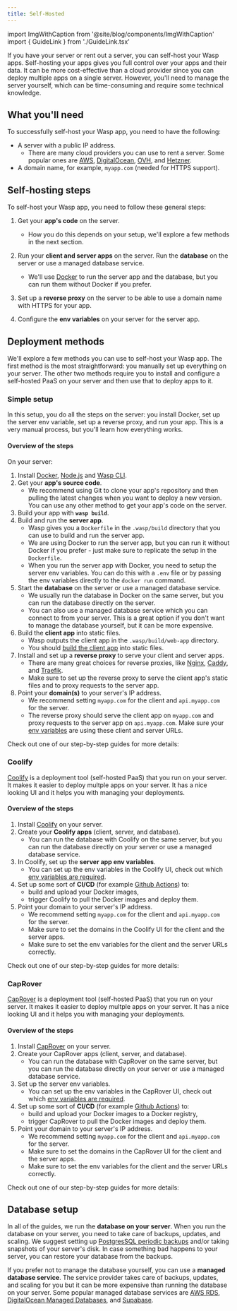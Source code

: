 ```yaml
---
title: Self-Hosted
---
```


import ImgWithCaption from '@site/blog/components/ImgWithCaption'
import { GuideLink } from './GuideLink.tsx'

If you have your server or rent out a server, you can self-host your Wasp apps. Self-hosting your apps gives you full control over your apps and their data. It can be more cost-effective than a cloud provider since you can deploy multiple apps on a single server. However, you'll need to manage the server yourself, which can be time-consuming and require some technical knowledge.

## What you'll need

To successfully self-host your Wasp app, you need to have the following:

- A server with a public IP address.
  - There are many cloud providers you can use to rent a server. Some popular ones are [AWS](https://aws.amazon.com/ec2/), [DigitalOcean](https://www.digitalocean.com/), [OVH](https://www.ovhcloud.com/en/vps/), and [Hetzner](https://www.hetzner.com/cloud/).
- A domain name, for example, `myapp.com` (needed for HTTPS support).

## Self-hosting steps

To self-host your Wasp app, you need to follow these general steps:

1. Get your **app's code** on the server.

   - How you do this depends on your setup, we'll explore a few methods in the next section.

2. Run your **client and server apps** on the server. Run the **database** on the server or use a managed database service.

   - We'll use [Docker](https://docs.docker.com/engine/install/) to run the server app and the database, but you can run them without Docker if you prefer.

3. Set up a **reverse proxy** on the server to be able to use a domain name with HTTPS for your app.

4. Configure the **env variables** on your server for the server app.

<ImgWithCaption source="/img/deploying/self-hosting.png" alt="One of many possible self-hosting setups" caption="One of possible self-hosting setups" />

## Deployment methods

We'll explore a few methods you can use to self-host your Wasp app. The first method is the most straightforward: you manually set up everything on your server. The other two methods require you to install and configure a self-hosted PaaS on your server and then use that to deploy apps to it.

### Simple setup

In this setup, you do all the steps on the server: you install Docker, set up the server env variable, set up a reverse proxy, and run your app. This is a very manual process, but you'll learn how everything works.

#### Overview of the steps

On your server:

1. Install [Docker](https://docs.docker.com/engine/install/), [Node.js](https://github.com/nvm-sh/nvm) and [Wasp CLI](/introduction/quick-start.md#installation).
2. Get your **app's source code**.
   - We recommend using Git to clone your app's repository and then pulling the latest changes when you want to deploy a new version. You can use any other method to get your app's code on the server.
3. Build your app with **`wasp build`**.
4. Build and run the **server app**.
   - Wasp gives you a `Dockerfile` in the `.wasp/build` directory that you can use to build and run the server app.
   - We are using Docker to run the server app, but you can run it without Docker if you prefer - just make sure to replicate the setup in the `Dockerfile`.
   - When you run the server app with Docker, you need to setup the server env variables. You can do this with a `.env` file or by passing the env variables directly to the `docker run` command.
5. Start the **database** on the server or use a managed database service.
   - We usually run the database in Docker on the same server, but you can run the database directly on the server.
   - You can also use a managed database service which you can connect to from your server. This is a great option if you don't want to manage the database yourself, but it can be more expensive.
6. Build the **client app** into static files.
   - Wasp outputs the client app in the `.wasp/build/web-app` directory.
   <!-- TODO: we should change this link to the new place where we talk about how the client is built -->
   - You should [build the client app](./paas.md#3-deploying-the-web-client-) into static files.
7. Install and set up a **reverse proxy** to serve your client and server apps.
   - There are many great choices for reverse proxies, like [Nginx](https://www.nginx.com/), [Caddy](https://caddyserver.com/), and [Traefik](https://traefik.io/).
   - Make sure to set up the reverse proxy to serve the client app's static files and to proxy requests to the server app.
8. Point your **domain(s)** to your server's IP address.
   - We recommend setting `myapp.com` for the client and `api.myapp.com` for the server.
   - The reverse proxy should serve the client app on `myapp.com` and proxy requests to the server app on `api.myapp.com`. Make sure your [env variables](../env-vars.md) are using these client and server URLs.

Check out one of our step-by-step guides for more details:

<GuideLink linkToGuide="https://gist.github.com/infomiho/80f3f50346566e39db56c5e57fefa1fe" title="Deploying Wasp with Docker on your server" description="Uses Ubuntu, Git, Caddy, Docker" />

### Coolify

[Coolify](https://coolify.io/) is a deployment tool (self-hosted PaaS) that you run on your server. It makes it easier to deploy multple apps on your server. It has a nice looking UI and it helps you with managing your deployments.

#### Overview of the steps

1. Install [Coolify](https://coolify.io/) on your server.
2. Create your **Coolify apps** (client, server, and database).
   - You can run the database with Coolify on the same server, but you can run the database directly on your server or use a managed database service.
3. In Coolify, set up the **server app env variables**.
   - You can set up the env variables in the Coolify UI, check out which [env variables are required](../env-vars.md).
4. Set up some sort of **CI/CD** (for example [Github Actions](https://github.com/features/actions)) to:
   - build and upload your Docker images,
   - trigger Coolify to pull the Docker images and deploy them.
5. Point your domain to your server's IP address.
   - We recommend setting `myapp.com` for the client and `api.myapp.com` for the server.
   - Make sure to set the domains in the Coolify UI for the client and the server apps.
   - Make sure to set the env variables for the client and the server URLs correctly.

Check out one of our step-by-step guides for more details:

<GuideLink linkToGuide="https://gist.github.com/infomiho/ad6fade7396498ae32a931ca563a4524" title="Deploying Wasp with Coolify on your server" description="Uses Coolify, Github Actions, Github Container Registry" />

### CapRover

[CapRover](https://caprover.com/) is a deployment tool (self-hosted PaaS) that you run on your server. It makes it easier to deploy multple apps on your server. It has a nice looking UI and it helps you with managing your deployments.

#### Overview of the steps

1. Install [CapRover](https://caprover.com/) on your server.
2. Create your CapRover apps (client, server, and database).
   - You can run the database with CapRover on the same server, but you can run the database directly on your server or use a managed database service.
3. Set up the server env variables.
   - You can set up the env variables in the CapRover UI, check out which [env variables are required](../env-vars.md).
4. Set up some sort of **CI/CD** (for example [Github Actions](https://github.com/features/actions)) to:
   - build and upload your Docker images to a Docker registry,
   - trigger CapRover to pull the Docker images and deploy them.
5. Point your domain to your server's IP address.
   - We recommend setting `myapp.com` for the client and `api.myapp.com` for the server.
   - Make sure to set the domains in the CapRover UI for the client and the server apps.
   - Make sure to set the env variables for the client and the server URLs correctly.

Check out one of our step-by-step guides for more details:

<GuideLink linkToGuide="https://gist.github.com/infomiho/a853e2f92aff6d52e9120b8974887464" title="Deploying Wasp with Caprover on your server" description="Uses Caprover, Github Actions, Github Container Registry" />

## Database setup

<!-- TOPIC: database -->

In all of the guides, we run the **database on your server**. When you run the database on your server, you need to take care of backups, updates, and scaling. We suggest setting up [PostgresSQL periodic backups](https://tembo.io/docs/getting-started/postgres_guides/how-to-backup-and-restore-a-postgres-database) and/or taking snapshots of your server's disk. In case something bad happens to your server, you can restore your database from the backups.

If you prefer not to manage the database yourself, you can use a **managed database service**. The service provider takes care of backups, updates, and scaling for you but it can be more expensive than running the database on your server. Some popular managed database services are [AWS RDS](https://aws.amazon.com/rds/), [DigitalOcean Managed Databases](https://www.digitalocean.com/products/managed-databases/), and [Supabase](https://supabase.io/).
